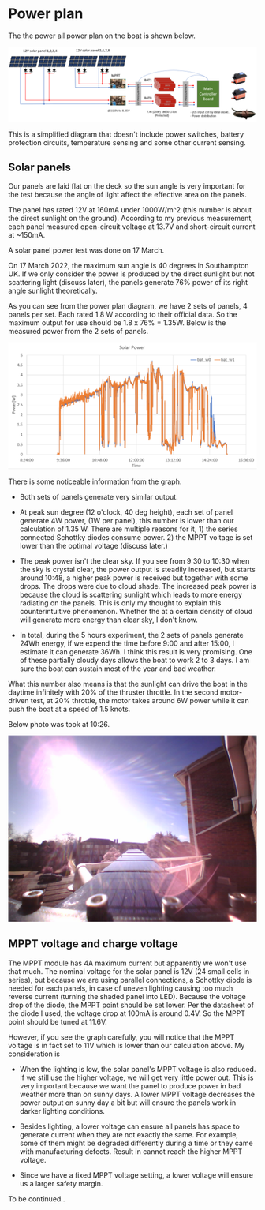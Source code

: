 # Power plan

The the power all power plan on the boat is shown below.

![solar_power_diagram.png](figures/solar_power_diagram.png)

This is a simplified diagram that doesn't include power switches, battery protection circuits, temperature sensing and some other current sensing. 

## Solar panels

Our panels are laid flat on the deck so the sun angle is very important for the test because the angle of light affect the effective area on the panels. 

The panel has rated 12V at 160mA under 1000W/m^2 (this number is about the direct sunlight on the ground). According to my previous measurement, each panel measured open-circuit voltage at 13.7V and short-circuit current at ~150mA. 

A solar panel power test was done on 17 March.

On 17 March 2022, the maximum sun angle is 40 degrees in Southampton UK. If we only consider the power is produced by the direct sunlight but not scattering light (discuss later), the panels generate 76% power of its right angle sunlight theoretically.

As you can see from the power plan diagram, we have 2 sets of panels, 4 panels per set. Each rated 1.8 W according to their official data. So the maximum output for use should be 1.8 x 76% = 1.35W. Below is the measured power from the 2 sets of panels. 

![power_solar_test.png](figures/power_solar_test.png)

There is some noticeable information from the graph. 

- Both sets of panels generate very similar output.

- At peak sun degree (12 o'clock, 40 deg height), each set of panel generate 4W power, (1W per panel), this number is lower than our calculation of 1.35 W. There are multiple reasons for it, 1) the series connected Schottky diodes consume power. 2) the MPPT voltage is set lower than the optimal voltage (discuss later.) 

- The peak power isn't the clear sky. If you see from 9:30 to 10:30 when the sky is crystal clear, the power output is steadily increased, but starts around 10:48, a higher peak power is received but together with some drops. The drops were due to cloud shade. The increased peak power is because the cloud is scattering sunlight which leads to more energy radiating on the panels. This is only my thought to explain this counterintuitive phenomenon. Whether the at a certain density of cloud will generate more energy than clear sky, I don't know. 

- In total, during the 5 hours experiment, the 2 sets of panels generate 24Wh energy, if we expend the time before 9:00 and after 15:00, I estimate it can generate 36Wh. I think this result is very promising. One of these partially cloudy days allows the boat to work 2 to 3 days. I am sure the boat can sustain most of the year and bad weather. 

What this number also means is that the sunlight can drive the boat in the daytime infinitely with 20% of the thruster throttle. In the second motor-driven test, at 20% throttle, the motor takes around 6W power while it can push the boat at a speed of 1.5 knots.   

Below photo was took at 10:26. 

![power_solar_photo.jpg](figures/power_solar_photo.jpg)

## MPPT voltage and charge voltage

The MPPT module has 4A maximum current but apparently we won't use that much. The nominal voltage for the solar panel is 12V (24 small cells in series), but because we are using parallel connections, a Schottky diode is needed for each panels, in case of uneven lighting causing too much reverse current (turning the shaded panel into LED). Because the voltage drop of the diode, the MPPT point should be set lower. Per the datasheet of the diode I used, the voltage drop at 100mA is around 0.4V. So the MPPT point should be tuned at 11.6V. 

However, if you see the graph carefully, you will notice that the MPPT
voltage is in fact set to 11V which is lower than our calculation above. My
consideration is

- When the lighting is low, the solar panel's MPPT voltage is also reduced. If we still use the higher voltage, we will get very little power out. This is very important because we want the panel to produce power in bad weather more than on sunny days. A lower MPPT voltage decreases the power output on sunny day a bit but will ensure the panels work in darker lighting conditions.

- Besides lighting, a lower voltage can ensure all panels has space to generate current when they are not exactly the same. For example, some of them might be degraded differently during a time or they came with manufacturing defects. Result in cannot reach the higher MPPT voltage.

- Since we have a fixed MPPT voltage setting, a lower voltage will ensure us a larger safety margin.

To be continued.. 
